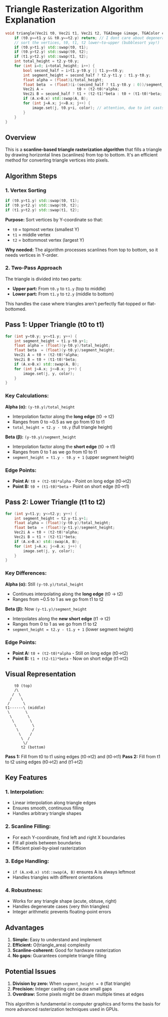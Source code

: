 # Triangle Rasterization Algorithm Explanation

```C++
void triangle(Vec2i t0, Vec2i t1, Vec2i t2, TGAImage &image, TGAColor color) { 
    if (t0.y==t1.y && t0.y==t2.y) return; // I dont care about degenerate triangles 
    // sort the vertices, t0, t1, t2 lower−to−upper (bubblesort yay!) 
    if (t0.y>t1.y) std::swap(t0, t1); 
    if (t0.y>t2.y) std::swap(t0, t2); 
    if (t1.y>t2.y) std::swap(t1, t2); 
    int total_height = t2.y-t0.y; 
    for (int i=0; i<total_height; i++) { 
        bool second_half = i>t1.y-t0.y || t1.y==t0.y; 
        int segment_height = second_half ? t2.y-t1.y : t1.y-t0.y; 
        float alpha = (float)i/total_height; 
        float beta  = (float)(i-(second_half ? t1.y-t0.y : 0))/segment_height; // be careful: with above conditions no division by zero here 
        Vec2i A =               t0 + (t2-t0)*alpha; 
        Vec2i B = second_half ? t1 + (t2-t1)*beta : t0 + (t1-t0)*beta; 
        if (A.x>B.x) std::swap(A, B); 
        for (int j=A.x; j<=B.x; j++) { 
            image.set(j, t0.y+i, color); // attention, due to int casts t0.y+i != A.y 
        } 
    } 
}
```

## Overview
This is a **scanline-based triangle rasterization algorithm** that fills a triangle by drawing horizontal lines (scanlines) from top to bottom. It's an efficient method for converting triangle vertices into pixels.

## Algorithm Steps

### 1. Vertex Sorting
```cpp
if (t0.y>t1.y) std::swap(t0, t1); 
if (t0.y>t2.y) std::swap(t0, t2); 
if (t1.y>t2.y) std::swap(t1, t2);
```

**Purpose:** Sort vertices by Y-coordinate so that:
- `t0` = topmost vertex (smallest Y)
- `t1` = middle vertex  
- `t2` = bottommost vertex (largest Y)

**Why needed:** The algorithm processes scanlines from top to bottom, so it needs vertices in Y-order.

### 2. Two-Pass Approach

The triangle is divided into two parts:
- **Upper part:** From `t0.y` to `t1.y` (top to middle)
- **Lower part:** From `t1.y` to `t2.y` (middle to bottom)

This handles the case where triangles aren't perfectly flat-topped or flat-bottomed.

## Pass 1: Upper Triangle (t0 to t1)

```cpp
for (int y=t0.y; y<=t1.y; y++) { 
    int segment_height = t1.y-t0.y+1; 
    float alpha = (float)(y-t0.y)/total_height; 
    float beta  = (float)(y-t0.y)/segment_height; 
    Vec2i A = t0 + (t2-t0)*alpha; 
    Vec2i B = t0 + (t1-t0)*beta; 
    if (A.x>B.x) std::swap(A, B); 
    for (int j=A.x; j<=B.x; j++) { 
        image.set(j, y, color); 
    } 
}
```

### Key Calculations:

**Alpha (α):** `(y-t0.y)/total_height`
- Interpolation factor along the **long edge** (t0 → t2)
- Ranges from 0 to ~0.5 as we go from t0 to t1
- `total_height = t2.y - t0.y` (full triangle height)

**Beta (β):** `(y-t0.y)/segment_height`  
- Interpolation factor along the **short edge** (t0 → t1)
- Ranges from 0 to 1 as we go from t0 to t1
- `segment_height = t1.y - t0.y + 1` (upper segment height)

### Edge Points:
- **Point A:** `t0 + (t2-t0)*alpha` - Point on long edge (t0→t2)
- **Point B:** `t0 + (t1-t0)*beta` - Point on short edge (t0→t1)

## Pass 2: Lower Triangle (t1 to t2)

```cpp
for (int y=t1.y; y<=t2.y; y++) { 
    int segment_height = t2.y-t1.y+1; 
    float alpha = (float)(y-t0.y)/total_height; 
    float beta  = (float)(y-t1.y)/segment_height; 
    Vec2i A = t0 + (t2-t0)*alpha; 
    Vec2i B = t1 + (t2-t1)*beta; 
    if (A.x>B.x) std::swap(A, B); 
    for (int j=A.x; j<=B.x; j++) { 
        image.set(j, y, color); 
    } 
}
```

### Key Differences:

**Alpha (α):** Still `(y-t0.y)/total_height`
- Continues interpolating along the **long edge** (t0 → t2)
- Ranges from ~0.5 to 1 as we go from t1 to t2

**Beta (β):** Now `(y-t1.y)/segment_height`
- Interpolates along the **new short edge** (t1 → t2)  
- Ranges from 0 to 1 as we go from t1 to t2
- `segment_height = t2.y - t1.y + 1` (lower segment height)

### Edge Points:
- **Point A:** `t0 + (t2-t0)*alpha` - Still on long edge (t0→t2)
- **Point B:** `t1 + (t2-t1)*beta` - Now on short edge (t1→t2)

## Visual Representation

```
    t0 (top)
    /\
   /  \
  /    \
 /      \
t1------\ (middle)
 \       \
  \       \
   \       \
    \       \
     \      /
      \    /
       \  /
        \/
       t2 (bottom)
```

**Pass 1:** Fill from t0 to t1 using edges (t0→t2) and (t0→t1)
**Pass 2:** Fill from t1 to t2 using edges (t0→t2) and (t1→t2)

## Key Features

### 1. **Interpolation:**
- Linear interpolation along triangle edges
- Ensures smooth, continuous filling
- Handles arbitrary triangle shapes

### 2. **Scanline Filling:**
- For each Y-coordinate, find left and right X boundaries
- Fill all pixels between boundaries
- Efficient pixel-by-pixel rasterization

### 3. **Edge Handling:**
- `if (A.x>B.x) std::swap(A, B)` ensures A is always leftmost
- Handles triangles with different orientations

### 4. **Robustness:**
- Works for any triangle shape (acute, obtuse, right)
- Handles degenerate cases (very thin triangles)
- Integer arithmetic prevents floating-point errors

## Advantages

1. **Simple:** Easy to understand and implement
2. **Efficient:** O(triangle_area) complexity
3. **Scanline-coherent:** Good for hardware rasterization
4. **No gaps:** Guarantees complete triangle filling

## Potential Issues

1. **Division by zero:** When `segment_height = 0` (flat triangle)
2. **Precision:** Integer casting can cause small gaps
3. **Overdraw:** Some pixels might be drawn multiple times at edges

This algorithm is fundamental in computer graphics and forms the basis for more advanced rasterization techniques used in GPUs.
